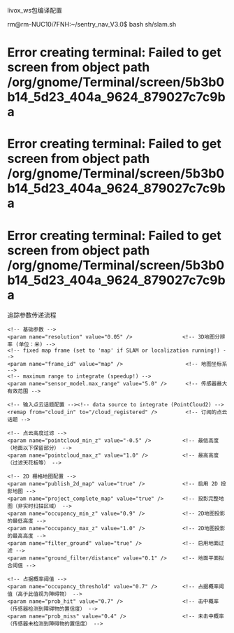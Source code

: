 livox_ws包编译配置

rm@rm-NUC10i7FNH:~/sentry_nav_V3.0$ bash sh/slam.sh 
# Error creating terminal: Failed to get screen from object path /org/gnome/Terminal/screen/5b3b0b14_5d23_404a_9624_879027c7c9ba
# Error creating terminal: Failed to get screen from object path /org/gnome/Terminal/screen/5b3b0b14_5d23_404a_9624_879027c7c9ba
# Error creating terminal: Failed to get screen from object path /org/gnome/Terminal/screen/5b3b0b14_5d23_404a_9624_879027c7c9ba


追踪参数传递流程


<!--
  Example launch file for octomap_server mapping:
  Listens to incoming PointCloud2 data and incrementally builds an octomap.
  The data is sent out in different representations.

  Copy this file into your workspace and adjust as needed, see
  www.ros.org/wiki/octomap_server for details
-->


<launch>
  <node pkg="octomap_server" exec="octomap_server_node" name="octomap_server" output="screen">

    <!-- 基础参数 -->
    <param name="resolution" value="0.05" />                <!-- 3D地图分辨率 (单位：米) -->
	<!-- fixed map frame (set to 'map' if SLAM or localization running!) -->
    <param name="frame_id" value="map" />                    <!-- 地图坐标系 -->
	<!-- maximum range to integrate (speedup!) -->
    <param name="sensor_model.max_range" value="5.0" />      <!-- 传感器最大有效范围 -->

    <!-- 输入点云话题配置 --><!-- data source to integrate (PointCloud2) -->
    <remap from="cloud_in" to="/cloud_registered" />         <!-- 订阅的点云话题 -->

    <!-- 点云高度过滤 -->
    <param name="pointcloud_min_z" value="-0.5" />          <!-- 最低高度（地面以下保留部分） -->
    <param name="pointcloud_max_z" value="1.0" />           <!-- 最高高度（过滤天花板等） -->

    <!-- 2D 栅格地图配置 -->
    <param name="publish_2d_map" value="true" />            <!-- 启用 2D 投影地图 -->
    <param name="project_complete_map" value="true" />      <!-- 投影完整地图（非实时扫描区域） -->
    <param name="occupancy_min_z" value="0.9" />            <!-- 2D地图投影的最低高度 -->
    <param name="occupancy_max_z" value="1.0" />            <!-- 2D地图投影的最高高度 -->
    <param name="filter_ground" value="true" />             <!-- 启用地面过滤 -->
    <param name="ground_filter/distance" value="0.1" />     <!-- 地面平面拟合阈值 -->

    <!-- 占据概率阈值 -->
    <param name="occupancy_threshold" value="0.7" />        <!-- 占据概率阈值（高于此值视为障碍物） -->
    <param name="prob_hit" value="0.7" />                   <!-- 击中概率（传感器检测到障碍物的置信度） -->
    <param name="prob_miss" value="0.4" />                  <!-- 未击中概率（传感器未检测到障碍物的置信度） -->
  </node>
</launch>

